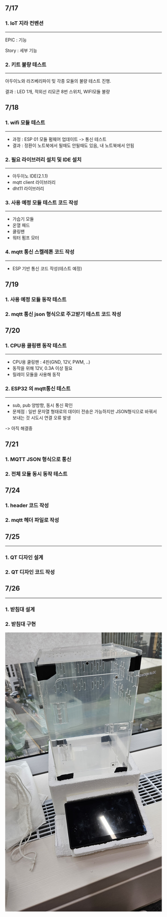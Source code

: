 ## 7/17 

### 1. IoT 지라 컨벤션
---

EPIC : 기능

Story : 세부 기능


### 2. 키트 불량 테스트
---

아두이노와 라즈베리파이 밎 각종 모듈의 불량 테스트 진행.

결과 : LED 1개, 적외선 리모콘 8번 스위치, WIFI모듈 불량

## 7/18

### 1. wifi 모듈 테스트
---
- 과정 : ESP 01 모듈 펌웨어 업데이트 -> 통신 테스트
- 결과 : 정환이 노트북에서 될때도 안될때도 있음, 내 노트북에서 안됨


### 2. 필요 라이브러리 설치 및 IDE 설치
---
- 아두이노 IDE(2.1.1)
- mqtt client 라이브러리
- dht11 라이브러리


### 3. 사용 예정 모듈 테스트 코드 작성
---
- 가습기 모듈
- 온열 패드
- 쿨링팬
- 워터 펌프 모터


### 4. mqtt 통신 스켈레톤 코드 작성
---
- ESP 기반 통신 코드 작성(테스트 예정)


## 7/19

### 1. 사용 예정 모듈 동작 테스트
### 2. mqtt 통신 json 형식으로 주고받기 테스트 코드 작성

## 7/20

### 1. CPU용 쿨링팬 동작 테스트
---
- CPU용 쿨링팬 : 4핀(GND, 12V, PWM, ..) 
- 동작을 위해 12V, 0.3A 이상 필요
- 릴레이 모듈을 사용해 동작

### 2. ESP32 의 mqtt통신 테스트
---
- sub, pub 양방향, 동시 통신 확인
- 문제점 : 일반 문자열 형태로의 데이터 전송은 가능하지만 JSON형식으로 바꿔서 보내는 것 시도시 연결 오류 발생

-> 아직 해결중


## 7/21

### 1. MQTT JSON 형식으로 통신

### 2. 전체 모듈 동시 동작 테스트


## 7/24

### 1. header 코드 작성
### 2. mqtt 헤더 파일로 작성

## 7/25
---
### 1. QT 디자인 설계
### 2. QT 디자인 코드 작성

## 7/26
---
### 1. 받침대 설계
### 2. 받침대 구현

<p >
    <img src="../images/cage.jpg"> 
</p>